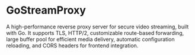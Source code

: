 # GoStreamProxy
A high-performance reverse proxy server for secure video streaming, built with Go. It supports TLS, HTTP/2, customizable route-based forwarding, large buffer pool for efficient media delivery, automatic configuration reloading, and CORS headers for frontend integration.
